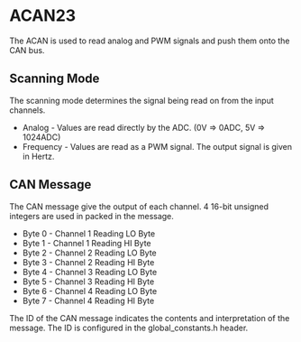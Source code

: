 # ACAN23
The ACAN is used to read analog and PWM signals and push them onto the CAN bus.
## Scanning Mode
The scanning mode determines the signal being read on from the input channels.
- Analog - Values are read directly by the ADC. (0V => 0ADC, 5V => 1024ADC)
- Frequency - Values are read as a PWM signal. The output signal is given in Hertz.

## CAN Message
The CAN message give the output of each channel. 4 16-bit unsigned integers are used in packed in the message.
- Byte 0 - Channel 1 Reading LO Byte
- Byte 1 - Channel 1 Reading HI Byte
- Byte 2 - Channel 2 Reading LO Byte
- Byte 3 - Channel 2 Reading HI Byte
- Byte 4 - Channel 3 Reading LO Byte
- Byte 5 - Channel 3 Reading HI Byte
- Byte 6 - Channel 4 Reading LO Byte
- Byte 7 - Channel 4 Reading HI Byte

The ID of the CAN message indicates the contents and interpretation of the message. The ID is configured in the global_constants.h header.
